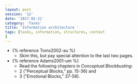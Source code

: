 ```yaml
--- 
layout: post 
session: '12' 
date: '2017-02-21' 
category: 'Tasks' 
title: 'Information architecture ' 
tags: [tasks, information, structures, context			
] 
--- 
```


  - {% reference Toms2002-au %}
    - Skim this, but pay special attention to the last two pages.
  - {% reference Adams2001-um %}
    - Read the following chapters in *Conceptual Blockbusting*: 
    - 2 ("Perceptual Blocks," pp. 15-36) and
    - 3 ("Emotional Blocks," 37-56).

<excerpt/>
